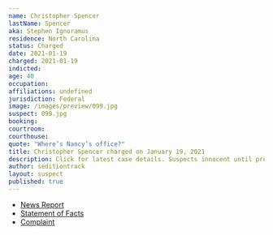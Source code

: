 ```yaml
---
name: Christopher Spencer
lastName: Spencer
aka: Stephen Ignoramus
residence: North Carolina
status: Charged
date: 2021-01-19
charged: 2021-01-19
indicted:
age: 40
occupation:
affiliations: undefined
jurisdiction: Federal
image: /images/preview/099.jpg
suspect: 099.jpg
booking:
courtroom:
courthouse:
quote: "Where’s Nancy’s office?"
title: Christopher Spencer charged on January 19, 2021
description: Click for latest case details. Suspects innocent until proven guilty.
author: seditiontrack
layout: suspect
published: true
---
```

- [News Report](https://www.wsoctv.com/news/local/fbi-makes-first-arrest-nc-resident-involved-us-capitol-riot/C4KA2XRFZRHYZKUU2VT65O54UU/)
- [Statement of Facts](https://www.justice.gov/opa/page/file/1356986/download)
- [Complaint](https://www.justice.gov/opa/page/file/1356981/download)
